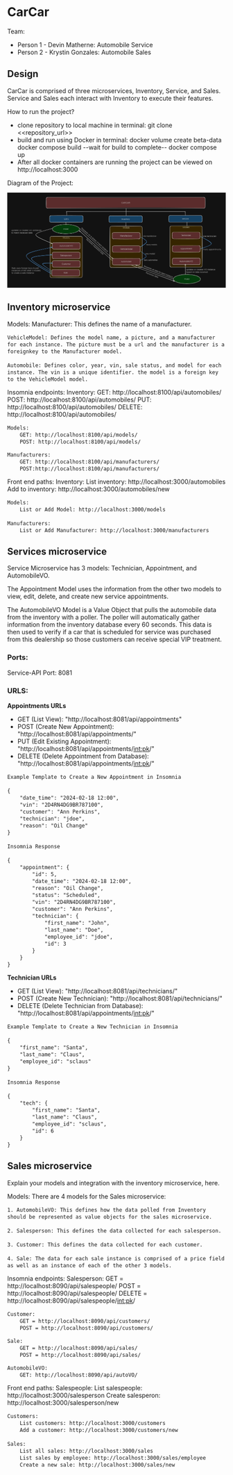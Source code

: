 # CarCar

Team:

* Person 1 - Devin Matherne: Automobile Service
* Person 2 - Krystin Gonzales: Automobile Sales

## Design
CarCar is comprised of three microservices, Inventory, Service, and Sales. Service and Sales each interact with Inventory to execute their features.

How to run the project?
 - clone repository to local machine
    in terminal:
        git clone <<repository_url>>
 - build and run using Docker
    in terminal:
        docker volume create beta-data
        docker compose build
        --wait for build to complete--
        docker compose up
 - After all docker containers are running the project can be viewed on http://localhost:3000

Diagram of the Project:

![Project-Diagram](img/CARCAR_Project_Diagram.png)





## Inventory microservice
Models:
    Manufacturer: This defines the name of a manufacturer.

    VehicleModel: Defines the model name, a picture, and a manufacturer for each instance. The picture must be a url and the manufacturer is a foreignkey to the Manufacturer model.

    Automobile: Defines color, year, vin, sale status, and model for each instance. The vin is a unique identifier. the model is a foreign key to the VehicleModel model.

Insomnia endpoints:
    Inventory:
        GET: http://localhost:8100/api/automobiles/
        POST: http://localhost:8100/api/automobiles/
        PUT: http://localhost:8100/api/automobiles/<vin>
        DELETE: http://localhost:8100/api/automobiles/<vin>

<!--
        Post sample input:
        {
            "color":"Purple",
            "year":"2010",
            "vin":"1C3CC5FB2AN1273",
            "model_id": 1
        }
-->

    Models:
        GET: http://localhost:8100/api/models/
        POST: http://localhost:8100/api/models/
<!--
        POST sample input:
        {
            "name":"Mustang",
            "picture_url": "https://www.pexels.com/photo/blue-ford-mustang-in-car-park-10905506/",
            "manufacturer_id": 2
        }
-->

    Manufacturers:
        GET: http://localhost:8100/api/manufacturers/
        POST:http://localhost:8100/api/manufacturers/
<!--
        POST sample input:
        {
            "name": "Ford"
        }
-->


Front end paths:
    Inventory:
        List inventory: http://localhost:3000/automobiles
        Add to inventory: http://localhost:3000/automobiles/new

    Models:
        List or Add Model: http://localhost:3000/models

    Manufacturers:
        List or Add Manufacturer: http://localhost:3000/manufacturers

## Services microservice

Service Microservice has 3 models: Technician, Appointment, and AutomobileVO.

The Appointment Model uses the information from the other two models to view, edit, delete, and create new service appointments.

The AutomobileVO Model is a Value Object that pulls the automobile data from the inventory with a poller. The poller will automatically gather information from the inventory database every 60 seconds. This data is then used to verify if a car that is scheduled for service was purchased from this dealership so those customers can receive special VIP treatment.

### Ports:

Service-API Port: 8081


### URLS:

**Appointments URLs**

* GET (List View): "http://localhost:8081/api/appointments"
* POST (Create New Appointment): "http://localhost:8081/api/appointments/"
* PUT (Edit Existing Appointment): "http://localhost:8081/api/appointments/<int:pk>/"
* DELETE (Delete Appointment from Database): "http://localhost:8081/api/appointments/<int:pk>/"

```
Example Template to Create a New Appointment in Insomnia

{
	"date_time": "2024-02-18 12:00",
	"vin": "2D4RN4DG9BR787100",
	"customer": "Ann Perkins",
	"technician": "jdoe",
	"reason": "Oil Change"
}

Insomnia Response

{
	"appointment": {
		"id": 5,
		"date_time": "2024-02-18 12:00",
		"reason": "Oil Change",
		"status": "Scheduled",
		"vin": "2D4RN4DG9BR787100",
		"customer": "Ann Perkins",
		"technician": {
			"first_name": "John",
			"last_name": "Doe",
			"employee_id": "jdoe",
			"id": 3
		}
	}
}

```

**Technician URLs**

* GET (List View): "http://localhost:8081/api/technicians/"
* POST (Create New Technician): "http://localhost:8081/api/technicians/"
* DELETE (Delete Technician from Database): "http://localhost:8081/api/appointments/<int:pk>/"

```
Example Template to Create a New Technician in Insomnia

{
	"first_name": "Santa",
	"last_name": "Claus",
	"employee_id": "sclaus"
}

Insomnia Response

{
	"tech": {
		"first_name": "Santa",
		"last_name": "Claus",
		"employee_id": "sclaus",
		"id": 6
	}
}

```

## Sales microservice

Explain your models and integration with the inventory
microservice, here.

Models:
    There are 4 models for the Sales microservice:

    1. AutomobileVO: This defines how the data polled from Inventory should be represented as value objects for the sales microservice.

    2. Salesperson: This defines the data collected for each salesperson.

    3. Customer: This defines the data collected for each customer.

    4. Sale: The data for each sale instance is comprised of a price field as well as an instance of each of the other 3 models.

Insomnia endpoints:
    Salesperson:
        GET = http://localhost:8090/api/salespeople/
        POST = http://localhost:8090/api/salespeople/
        DELETE = http://localhost:8090/api/salespeople/<int:pk>/
<!--
        sample json for POST:
        {
            "first_name": "John",
            "last_name": "Doe",
            "employee_id": "555"
        }
-->

    Customer:
        GET = http://localhost:8090/api/customers/
        POST = http://localhost:8090/api/customers/

<!--
        sample json for POST:
        {
            "first_name": "Marie",
            "last_name": "Curie",
            "address": "1906 Radium Ln",
            "phone_number": 1234567
        }
-->


    Sale:
        GET = http://localhost:8090/api/sales/
        POST = http://localhost:8090/api/sales/

<!--
        {
            "automobile": "1C3CC5FB2AN1273", (vin)
            "salesperson": 111, (employee_id)
            "customer": 1, (customer id)
            "price": 8753 (integer)
        }
-->

    AutomobileVO:
        GET: http://localhost:8090/api/autoVO/

Front end paths:
    Salespeople:
        List salespeople: http://localhost:3000/salesperson
        Create salesperon: http://localhost:3000/salesperson/new

    Customers:
        List customers: http://localhost:3000/customers
        Add a customer: http://localhost:3000/customers/new

    Sales:
        List all sales: http://localhost:3000/sales
        List sales by employee: http://localhost:3000/sales/employee
        Create a new sale: http://localhost:3000/sales/new
